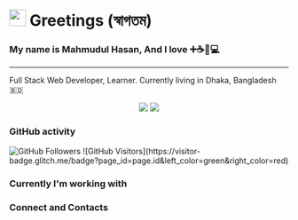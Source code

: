 <h1><img src="https://emojis.slackmojis.com/emojis/images/1471045852/842/hi.gif?1471045852" width="30"/> Greetings (স্বাগতম)</h1>
<h3>My name is Mahmudul Hasan, And I love ➕☕🏸💻 </h3>

<hr>

<p>Full Stack Web Developer, Learner. Currently living in Dhaka, Bangladesh 🇧🇩</p>

<p align="center">
  <img src="https://github-readme-stats.vercel.app/api?username=mhasanmeet&show_icons=true&theme=vue-dark" />
  <img align="" src="https://github-readme-stats.vercel.app/api/top-langs/?username=mhasanmeet&layout=compact&theme=radical" />
</p>
<p align="center">

<h3>GitHub activity</h3>
<p>
  <!-- GitHub Followers -->
  <img alt="GitHub Followers" src="https://img.shields.io/github/followers/mhasanmeet?color=%23fff&label=GitHub%20Followers&logo=GitHub&style=plastic" />
  <!-- GitHub Visitors -->
  ![GitHub Visitors](https://visitor-badge.glitch.me/badge?page_id=page.id&left_color=green&right_color=red)
  <!-- <img alt="" src="" />  -->
</p>

<h3>Currently I'm working with</h3>
<p>
</p>

<h3>Connect and Contacts</h3>
<p>
</p>




